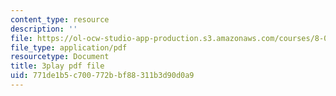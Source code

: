 ```yaml
---
content_type: resource
description: ''
file: https://ol-ocw-studio-app-production.s3.amazonaws.com/courses/8-04-quantum-physics-i-spring-2016/771de1b5c700772bbf88311b3d90d0a9_yhI3jTX4dY4.pdf
file_type: application/pdf
resourcetype: Document
title: 3play pdf file
uid: 771de1b5-c700-772b-bf88-311b3d90d0a9
---
```

